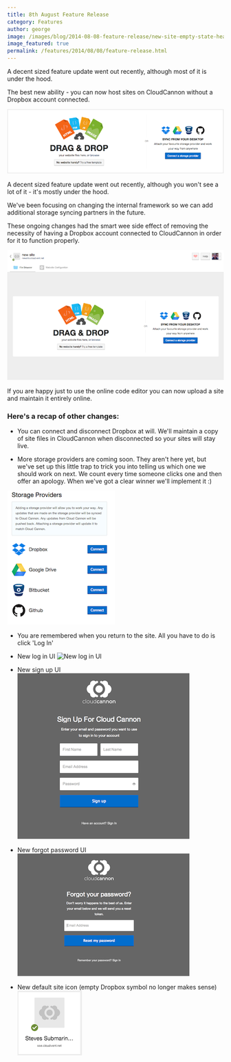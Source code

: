 ```yaml
---
title: 8th August Feature Release
category: Features
author: george
image: /images/blog/2014-08-08-feature-release/new-site-empty-state-header.png
image_featured: true
permalink: /features/2014/08/08/feature-release.html
---
```

A decent sized feature update went out recently, although most of it is under the hood.

The best new ability - you can now host sites on CloudCannon without a Dropbox account connected.

<!-- excerpt stop -->

![New empty site state in CloudCannon](/images/blog/2014-08-08-feature-release/new-site-empty-state-header.png "New empty site state in CloudCannon")

A decent sized feature update went out recently, although you won't see a lot of it - it's mostly under the hood.

We've been focusing on changing the internal framework so we can add additional storage syncing partners in the future.

These ongoing changes had the smart wee side effect of removing the necessity of having a Dropbox account connected to CloudCannon in order for it to function properly.

![New site empty state](/images/blog/2014-08-08-feature-release/new-site-empty-state.png)

If you are happy just to use the online code editor you can now upload a site and maintain it entirely online.

### Here's a recap of other changes:

- You can connect and disconnect Dropbox at will. We'll maintain a copy of site files in CloudCannon when disconnected so your sites will stay live.

- More storage providers are coming soon. They aren't here yet, but we've set up this little trap to trick you into telling us which one we should work on next. We count every time someone clicks one and then offer an apology. When we've got a clear winner we'll implement it :)

![Storage provider trap](/images/blog/2014-08-08-feature-release/select-a-storage-provider.png)

- You are remembered when you return to the site. All you have to do is click 'Log In'

- New log in UI
![New log in UI](/images/blog/2014-08-08-feature-release/new-sign-in.png)

- New sign up UI
![New sign up UI](/images/blog/2014-08-08-feature-release/new-sign-up.png)

- New forgot password UI
![New default site icon](/images/blog/2014-08-08-feature-release/new-reset-password.png)

- New default site icon (empty Dropbox symbol no longer makes sense)
![New default site icon](/images/blog/2014-08-08-feature-release/new-default-site-icon.png)
